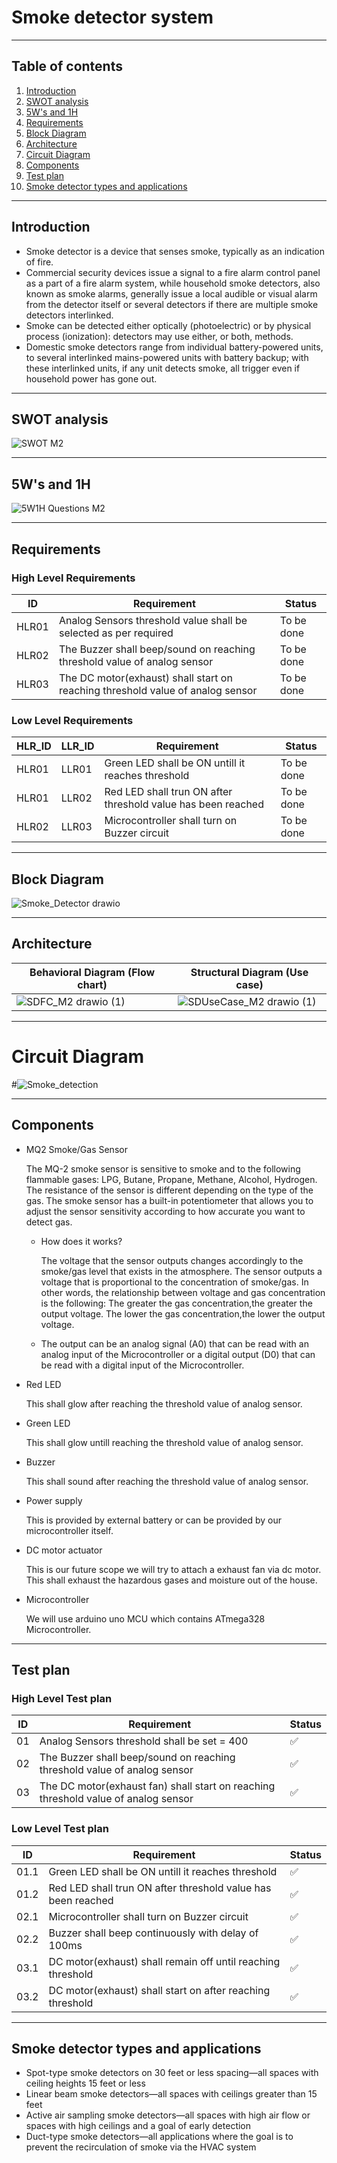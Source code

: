 # Smoke detector system
***
## Table of contents
1. [Introduction](#Introduction)
2. [SWOT analysis](#swot)
3. [5W's and 1H](#5w1h)
4. [Requirements](#Requirements)
5. [Block Diagram](#BlockDiagram)
6. [Architecture](#architecture)
7. [Circuit Diagram](#ckt)
8. [Components](#components)
9. [Test plan](#testplan)
10. [Smoke detector types and applications](#Smoke-detector-types-and-applications)
***
## Introduction <a name="Introduction"></a>
* Smoke detector is a device that senses smoke, typically as an indication of fire.
* Commercial security devices issue a signal to a fire alarm control panel as a part of a fire alarm system, while household smoke detectors, also known as
smoke alarms, generally issue a local audible or visual alarm from the detector itself or several detectors if there are multiple smoke detectors interlinked. 
* Smoke can be detected either optically (photoelectric) or by physical process (ionization): detectors may use either, or both, methods.
* Domestic smoke detectors range from individual battery-powered units, to several interlinked mains-powered units with battery backup; with these interlinked units,
if any unit detects smoke, all trigger even if household power has gone out.
***
## SWOT analysis <a name="swot"></a>
![SWOT M2](https://user-images.githubusercontent.com/98891749/155830818-2ece11c8-0f3f-4008-ae3e-e627f1fd64e4.png)
***
## 5W's and 1H <a name="5w1h"></a>
![5W1H Questions M2](https://user-images.githubusercontent.com/98891749/155830852-f65174cf-8b08-4adf-885c-d24afab0ecb7.png)
***
## Requirements <a name="Requirements"></a>
### High Level Requirements
ID | Requirement | Status
--- | --- | ---
HLR01 | Analog Sensors threshold value shall be selected as per required | To be done
HLR02 | The Buzzer shall beep/sound on reaching threshold value of analog sensor | To be done
HLR03 | The DC motor(exhaust) shall start on reaching threshold value of analog sensor | To be done
### Low Level Requirements
HLR_ID | LLR_ID | Requirement | Status
--- | --- | --- | ---
HLR01 | LLR01 | Green LED shall be ON untill it reaches threshold | To be done
HLR01 | LLR02 | Red LED shall trun ON after threshold value has been reached | To be done
HLR02 | LLR03 | Microcontroller shall turn on Buzzer circuit | To be done
***
## Block Diagram <a name="BlockDiagram"></a>
![Smoke_Detector drawio](https://user-images.githubusercontent.com/98891749/155708952-84cfb995-d92f-4c11-810c-cdb3040e7692.png)
***
## Architecture <a name="architecture"></a>
Behavioral Diagram (Flow chart) |  Structural Diagram (Use case)
--- | ---
![SDFC_M2 drawio (1)](https://user-images.githubusercontent.com/98891749/155784422-11f19fb4-d5bf-4cf6-a68b-77e5d1d49230.png) | ![SDUseCase_M2 drawio (1)](https://user-images.githubusercontent.com/98891749/155754911-1e79706c-04da-4133-93df-d9432319ce01.png)

***
# Circuit Diagram <a name="ckt"></a>
#![Smoke_detection](https://user-images.githubusercontent.com/98891749/156935518-c71a4b63-28f3-44ce-b507-ef4c64c0fb38.png)
***
## Components<a name="components"></a>
* MQ2 Smoke/Gas Sensor

  The MQ-2 smoke sensor is sensitive to smoke and to the following flammable gases:
  LPG, Butane, Propane, Methane, Alcohol, Hydrogen.
  The resistance of the sensor is different depending on the type of the gas.
  The smoke sensor has a built-in potentiometer that allows you to adjust the sensor sensitivity according to how accurate you want to detect gas.
  * How does it works?

    The voltage that the sensor outputs changes accordingly to the smoke/gas level that exists in the atmosphere. 
    The sensor outputs a voltage that is proportional to the concentration of smoke/gas.
    In other words, the relationship between voltage and gas concentration is the following:
    The greater the gas concentration,the greater the output voltage.
    The lower the gas concentration,the lower the output voltage.
    
  * The output can be an analog signal (A0) that can be read with an analog input of the Microcontroller or a digital output (D0) that can be read with a digital input of the Microcontroller.
* Red LED
  
  This shall glow after reaching the threshold value of analog sensor.
* Green LED
  
  This shall glow untill reaching the threshold value of analog sensor.
* Buzzer 
  
  This shall sound after reaching the threshold value of analog sensor.
* Power supply
  
  This is provided by external battery or can be provided by our microcontroller itself.
* DC motor actuator
  
  This is our future scope we will try to attach a exhaust fan via dc motor. This shall exhaust the hazardous gases and moisture out of the house.
* Microcontroller
  
  We will use arduino uno MCU which contains ATmega328 Microcontroller.
***
## Test plan<a name="testplan"></a>
### High Level Test plan
ID | Requirement | Status
--- | --- | ---
01 | Analog Sensors threshold shall be set = 400 | :white_check_mark:
02 | The Buzzer shall beep/sound on reaching threshold value of analog sensor | :white_check_mark:
03 | The DC motor(exhaust fan) shall start on reaching threshold value of analog sensor | :white_check_mark:
### Low Level Test plan
ID | Requirement | Status
 --- | --- | ---
01.1 | Green LED shall be ON untill it reaches threshold | :white_check_mark:
01.2 | Red LED shall trun ON after threshold value has been reached | :white_check_mark:
02.1 | Microcontroller shall turn on Buzzer circuit | :white_check_mark:
02.2 | Buzzer shall beep continuously with delay of 100ms | :white_check_mark:
03.1 | DC motor(exhaust) shall remain off until reaching threshold | :white_check_mark:
03.2 | DC motor(exhaust) shall start on after reaching threshold | :white_check_mark:
***
## Smoke detector types and applications<a name="Smoke-detector-types-and-applications"></a>
* Spot-type smoke detectors on 30 feet or less spacing—all spaces with ceiling heights 15 feet or less
* Linear beam smoke detectors—all spaces with ceilings greater than 15 feet
* Active air sampling smoke detectors—all spaces with high air flow or spaces with high ceilings and a goal of early detection
* Duct-type smoke detectors—all applications where the goal is to prevent the recirculation of smoke via the HVAC system
